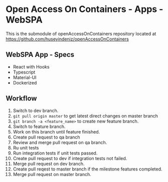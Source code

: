 # Open Access On Containers - Apps - WebSPA
This is the submodule of openAccessOnContainers repository located at https://github.com/huseyindeniz/openAccessOnContainers

## WebSPA App - Specs
- React with Hooks
- Typescript
- Material-UI
- Dockerized

## Workflow
1. Switch to dev branch.
2. <code>git pull origin master</code> to get latest direct changes on master branch
3. <code>git branch -a <feature_name></code> to create new feature branch.
4. Switch to feature branch.
5. Work on this branch until feature finished.
6. Create pull request to qa branch
7. Review and merge pull request on qa branch.
8. Ru unit tests
5. Run integration tests if unit tests passed.
6. Create pull request to dev if integration tests not failed.
7. Merge pull request on dev branch.
8. Create pull reqest to master branch if the milestone features completed.
9. Merge pull request on master branch.